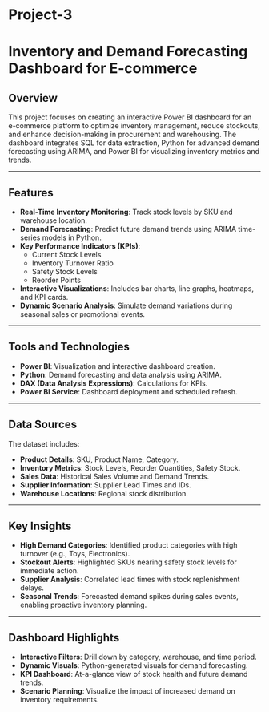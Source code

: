 # Project-3
# Inventory and Demand Forecasting Dashboard for E-commerce

## **Overview**
This project focuses on creating an interactive Power BI dashboard for an e-commerce platform to optimize inventory management, reduce stockouts, and enhance decision-making in procurement and warehousing. The dashboard integrates SQL for data extraction, Python for advanced demand forecasting using ARIMA, and Power BI for visualizing inventory metrics and trends.

---

## **Features**
- **Real-Time Inventory Monitoring**: Track stock levels by SKU and warehouse location.
- **Demand Forecasting**: Predict future demand trends using ARIMA time-series models in Python.
- **Key Performance Indicators (KPIs)**:
  - Current Stock Levels
  - Inventory Turnover Ratio
  - Safety Stock Levels
  - Reorder Points
- **Interactive Visualizations**: Includes bar charts, line graphs, heatmaps, and KPI cards.
- **Dynamic Scenario Analysis**: Simulate demand variations during seasonal sales or promotional events.

---

## **Tools and Technologies**
- **Power BI**: Visualization and interactive dashboard creation.
- **Python**: Demand forecasting and data analysis using ARIMA.
- **DAX (Data Analysis Expressions)**: Calculations for KPIs.
- **Power BI Service**: Dashboard deployment and scheduled refresh.

---

## **Data Sources**
The dataset includes:
- **Product Details**: SKU, Product Name, Category.
- **Inventory Metrics**: Stock Levels, Reorder Quantities, Safety Stock.
- **Sales Data**: Historical Sales Volume and Demand Trends.
- **Supplier Information**: Supplier Lead Times and IDs.
- **Warehouse Locations**: Regional stock distribution.

---

## **Key Insights**
- **High Demand Categories**: Identified product categories with high turnover (e.g., Toys, Electronics).
- **Stockout Alerts**: Highlighted SKUs nearing safety stock levels for immediate action.
- **Supplier Analysis**: Correlated lead times with stock replenishment delays.
- **Seasonal Trends**: Forecasted demand spikes during sales events, enabling proactive inventory planning.

---

## **Dashboard Highlights**
- **Interactive Filters**: Drill down by category, warehouse, and time period.
- **Dynamic Visuals**: Python-generated visuals for demand forecasting.
- **KPI Dashboard**: At-a-glance view of stock health and future demand trends.
- **Scenario Planning**: Visualize the impact of increased demand on inventory requirements.
